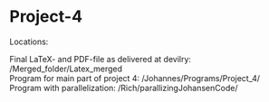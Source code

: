 # Project-4
Locations:

Final LaTeX- and PDF-file as delivered at devilry:  /Merged_folder/Latex_merged     
Program for main part of project 4:                 /Johannes/Programs/Project_4/   
Program with parallelization:                       /Rich/parallizingJohansenCode/    
